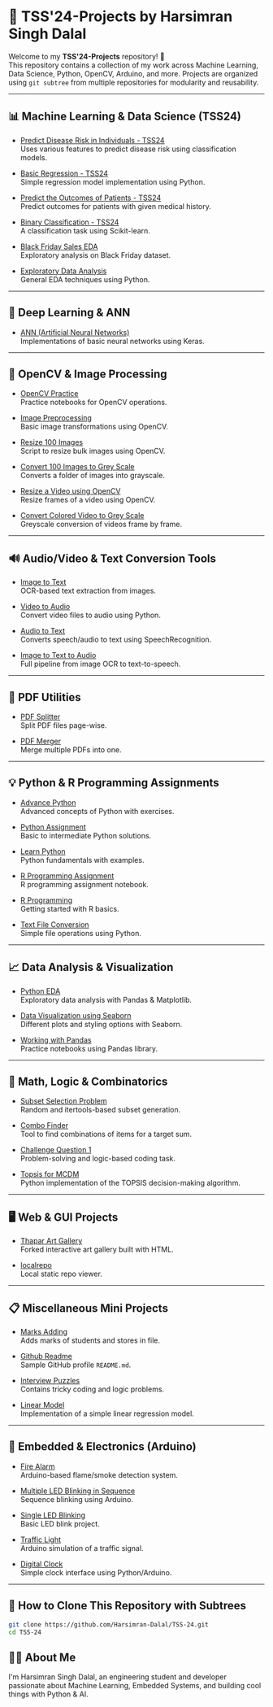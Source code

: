# 🧠 TSS'24-Projects by Harsimran Singh Dalal

Welcome to my **TSS'24-Projects** repository! 🚀  
This repository contains a collection of my work across Machine Learning, Data Science, Python, OpenCV, Arduino, and more. Projects are organized using `git subtree` from multiple repositories for modularity and reusability.

---

## 📊 Machine Learning & Data Science (TSS24)

- [Predict Disease Risk in Individuals - TSS24](https://github.com/Harsimran-Dalal/Predict-Disease-risk-in-individuals-TSS24)  
  Uses various features to predict disease risk using classification models.

- [Basic Regression - TSS24](https://github.com/Harsimran-Dalal/Basic-Regression-TSS24)  
  Simple regression model implementation using Python.

- [Predict the Outcomes of Patients - TSS24](https://github.com/Harsimran-Dalal/Predict-the-outcomes-of-patients-with-the-disease-TSS24)  
  Predict outcomes for patients with given medical history.

- [Binary Classification - TSS24](https://github.com/Harsimran-Dalal/Binary_Classification-TSS24)  
  A classification task using Scikit-learn.

- [Black Friday Sales EDA](https://github.com/Harsimran-Dalal/Black-Friday-Sales-EDA)  
  Exploratory analysis on Black Friday dataset.

- [Exploratory Data Analysis](https://github.com/Harsimran-Dalal/Exploratory-Data-Analysis)  
  General EDA techniques using Python.

---

## 🧠 Deep Learning & ANN

- [ANN (Artificial Neural Networks)](https://github.com/Harsimran-Dalal/TSS-24/tree/main/ANN)  
  Implementations of basic neural networks using Keras.

---

## 🎥 OpenCV & Image Processing

- [OpenCV Practice](https://github.com/Harsimran-Dalal/OpenCV_Practice)  
  Practice notebooks for OpenCV operations.

- [Image Preprocessing](https://github.com/Harsimran-Dalal/Image-Preprocessing)  
  Basic image transformations using OpenCV.

- [Resize 100 Images](https://github.com/Harsimran-Dalal/Resize-the-100-Images)  
  Script to resize bulk images using OpenCV.

- [Convert 100 Images to Grey Scale](https://github.com/Harsimran-Dalal/Convert-100-images-to-Grey-Scale)  
  Converts a folder of images into grayscale.

- [Resize a Video using OpenCV](https://github.com/Harsimran-Dalal/Resize-a-video-using-OpenCV)  
  Resize frames of a video using OpenCV.

- [Convert Colored Video to Grey Scale](https://github.com/Harsimran-Dalal/Convert-Colored-Video-to-Grey-Scale)  
  Greyscale conversion of videos frame by frame.

---

## 🔊 Audio/Video & Text Conversion Tools

- [Image to Text](https://github.com/Harsimran-Dalal/Image-To-Text)  
  OCR-based text extraction from images.

- [Video to Audio](https://github.com/Harsimran-Dalal/Video-To-Audio)  
  Convert video files to audio using Python.

- [Audio to Text](https://github.com/Harsimran-Dalal/Audio-to-Text)  
  Converts speech/audio to text using SpeechRecognition.

- [Image to Text to Audio](https://github.com/Harsimran-Dalal/Image-to-text-to-audio)  
  Full pipeline from image OCR to text-to-speech.

---

## 📄 PDF Utilities

- [PDF Splitter](https://github.com/Harsimran-Dalal/PDF-Splitter)  
  Split PDF files page-wise.

- [PDF Merger](https://github.com/Harsimran-Dalal/PDF-Merger)  
  Merge multiple PDFs into one.

---

## 💡 Python & R Programming Assignments

- [Advance Python](https://github.com/Harsimran-Dalal/Advance-Python)  
  Advanced concepts of Python with exercises.

- [Python Assignment](https://github.com/Harsimran-Dalal/Python-Assignment)  
  Basic to intermediate Python solutions.

- [Learn Python](https://github.com/Harsimran-Dalal/Learn-Python)  
  Python fundamentals with examples.

- [R Programming Assignment](https://github.com/Harsimran-Dalal/R-Programming-Assignment)  
  R programming assignment notebook.

- [R Programming](https://github.com/Harsimran-Dalal/R-Programming)  
  Getting started with R basics.

- [Text File Conversion](https://github.com/Harsimran-Dalal/Text-File-Conversion)  
  Simple file operations using Python.

---

## 📈 Data Analysis & Visualization

- [Python EDA](https://github.com/Harsimran-Dalal/PythonEDA)  
  Exploratory data analysis with Pandas & Matplotlib.

- [Data Visualization using Seaborn](https://github.com/Harsimran-Dalal/Data-Visualization-using-seaborn)  
  Different plots and styling options with Seaborn.

- [Working with Pandas](https://github.com/Harsimran-Dalal/Working-with-Pandas)  
  Practice notebooks using Pandas library.

---

## 🔢 Math, Logic & Combinatorics

- [Subset Selection Problem](https://github.com/Harsimran-Dalal/Subset-Selection-Problem)  
  Random and itertools-based subset generation.

- [Combo Finder](https://github.com/Harsimran-Dalal/ComboFinder)  
  Tool to find combinations of items for a target sum.

- [Challenge Question 1](https://github.com/Harsimran-Dalal/Challenge-Question-1)  
  Problem-solving and logic-based coding task.

- [Topsis for MCDM](https://github.com/Harsimran-Dalal/Topsis-for-Multi-criteria-Decision-making-MCDM)  
  Python implementation of the TOPSIS decision-making algorithm.

---

## 🖥️ Web & GUI Projects

- [Thapar Art Gallery](https://github.com/Harsimran-Dalal/Thapar-Art-Gallery)  
  Forked interactive art gallery built with HTML.

- [localrepo](https://github.com/Harsimran-Dalal/localrepo)  
  Local static repo viewer.

---

## 📋 Miscellaneous Mini Projects

- [Marks Adding](https://github.com/Harsimran-Dalal/Marks-Adding)  
  Adds marks of students and stores in file.

- [Github Readme](https://github.com/Harsimran-Dalal/Github-Readme)  
  Sample GitHub profile `README.md`.

- [Interview Puzzles](https://github.com/Harsimran-Dalal/Interview-Puzzles)  
  Contains tricky coding and logic problems.

- [Linear Model](https://github.com/Harsimran-Dalal/Linear-Model)  
  Implementation of a simple linear regression model.

---

## 🔌 Embedded & Electronics (Arduino)

- [Fire Alarm](https://github.com/Harsimran-Dalal/Fire-Alarm)  
  Arduino-based flame/smoke detection system.

- [Multiple LED Blinking in Sequence](https://github.com/Harsimran-Dalal/Multiple-LED-Blinking-in-Sequence)  
  Sequence blinking using Arduino.

- [Single LED Blinking](https://github.com/Harsimran-Dalal/Single-LED-Blinking)  
  Basic LED blink project.

- [Traffic Light](https://github.com/Harsimran-Dalal/Traffic-Light)  
  Arduino simulation of a traffic signal.

- [Digital Clock](https://github.com/Harsimran-Dalal/Digital-Clock)  
  Simple clock interface using Python/Arduino.

---

## 📌 How to Clone This Repository with Subtrees

```bash
git clone https://github.com/Harsimran-Dalal/TSS-24.git
cd TSS-24
```

## 🙋‍♂️ About Me
I'm Harsimran Singh Dalal, an engineering student and developer passionate about Machine Learning, Embedded Systems, and building cool things with Python & AI.
